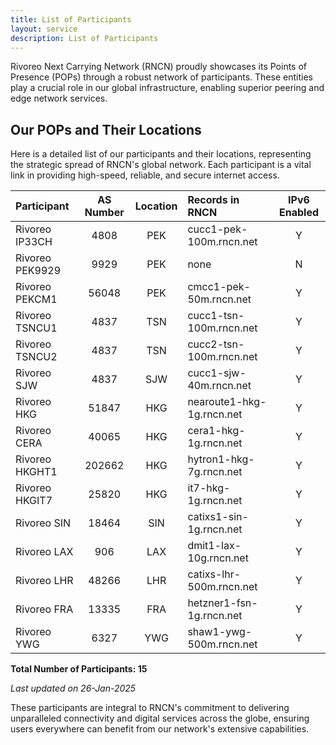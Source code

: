 ```yaml
---
title: List of Participants
layout: service
description: List of Participants
---
```


Rivoreo Next Carrying Network (RNCN) proudly showcases its Points of Presence (POPs) through a robust network of participants. These entities play a crucial role in our global infrastructure, enabling superior peering and edge network services.

## Our POPs and Their Locations

Here is a detailed list of our participants and their locations, representing the strategic spread of RNCN's global network. Each participant is a vital link in providing high-speed, reliable, and secure internet access.

| **Participant**       | **AS Number** | **Location** | **Records in RNCN**               | **IPv6 Enabled** |
|:----------------------|:-------------:|:------------:|:----------------------------------|:----------------:|
| Rivoreo IP33CH        | 4808          | PEK          | cucc1-pek-100m.rncn.net           | Y                |
| Rivoreo PEK9929       | 9929          | PEK          | none                              | N                |
| Rivoreo PEKCM1        | 56048         | PEK          | cmcc1-pek-50m.rncn.net            | Y                |
| Rivoreo TSNCU1        | 4837          | TSN          | cucc1-tsn-100m.rncn.net           | Y                |
| Rivoreo TSNCU2        | 4837          | TSN          | cucc2-tsn-100m.rncn.net           | Y                |
| Rivoreo SJW           | 4837          | SJW          | cucc1-sjw-40m.rncn.net            | Y                |
| Rivoreo HKG           | 51847         | HKG          | nearoute1-hkg-1g.rncn.net         | Y                |
| Rivoreo CERA          | 40065         | HKG          | cera1-hkg-1g.rncn.net             | Y                |
| Rivoreo HKGHT1        | 202662        | HKG          | hytron1-hkg-7g.rncn.net           | Y                |
| Rivoreo HKGIT7        | 25820         | HKG          | it7-hkg-1g.rncn.net               | Y                |
| Rivoreo SIN           | 18464         | SIN          | catixs1-sin-1g.rncn.net           | Y                |
| Rivoreo LAX           | 906           | LAX          | dmit1-lax-10g.rncn.net            | Y                |
| Rivoreo LHR           | 48266         | LHR          | catixs-lhr-500m.rncn.net          | Y                |
| Rivoreo FRA           | 13335         | FRA          | hetzner1-fsn-1g.rncn.net          | Y                |
| Rivoreo YWG           | 6327          | YWG          | shaw1-ywg-500m.rncn.net           | Y                |

**Total Number of Participants: 15**

_Last updated on 26-Jan-2025_

These participants are integral to RNCN's commitment to delivering unparalleled connectivity and digital services across the globe, ensuring users everywhere can benefit from our network's extensive capabilities.
